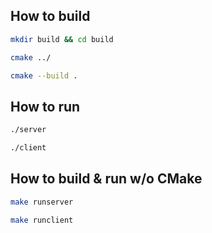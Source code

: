 
## How to build

```bash
mkdir build && cd build
```

```bash
cmake ../
```

```bash
cmake --build .
```

## How to run

```bash
./server
```

```bash
./client
```

## How to build & run w/o CMake

```bash
make runserver
```

```bash
make runclient
```